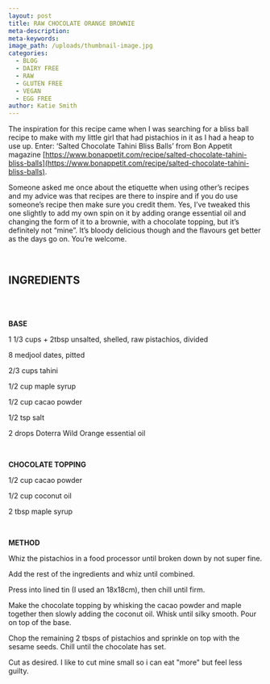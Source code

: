 ```yaml
---
layout: post
title: RAW CHOCOLATE ORANGE BROWNIE
meta-description:
meta-keywords:
image_path: /uploads/thumbnail-image.jpg
categories:
  - BLOG
  - DAIRY FREE
  - RAW
  - GLUTEN FREE
  - VEGAN
  - EGG FREE
author: Katie Smith
---
```


The inspiration for this recipe came when I was searching for a bliss ball recipe to make with my little girl that had pistachios in it as I had a heap to use up. Enter: ‘Salted Chocolate Tahini Bliss Balls’ from Bon Appetit magazine&nbsp;[https://www.bonappetit.com/recipe/salted-chocolate-tahini-bliss-balls](https://www.bonappetit.com/recipe/salted-chocolate-tahini-bliss-balls).

Someone asked me once about the etiquette when using other’s recipes and my advice was that recipes are there to inspire and if you do use someone’s recipe then make sure you credit them. Yes, I’ve tweaked this one slightly to add my own spin on it by adding orange essential oil and changing the form of it to a brownie, with a chocolate topping, but it’s definitely not “mine”. It’s bloody delicious though and the flavours get better as the days go on. You’re welcome.

&nbsp;

## INGREDIENTS

<br>&nbsp;

**BASE**

1 1/3 cups + 2tbsp unsalted, shelled, raw pistachios, divided

8 medjool dates, pitted

2/3 cups tahini

1/2 cup maple syrup

1/2 cup cacao powder

1/2 tsp salt

2 drops Doterra Wild Orange essential oil

&nbsp;

**CHOCOLATE TOPPING&nbsp;**

1/2 cup cacao powder

1/2 cup coconut oil

2 tbsp maple syrup

&nbsp;

**METHOD**

Whiz the pistachios in a food processor until broken down by not super fine.

Add the rest of the ingredients and whiz until combined.&nbsp;

Press into lined tin (I used an 18x18cm), then chill until firm.

Make the chocolate topping by whisking the cacao powder and maple together then slowly adding the coconut oil. Whisk until silky smooth. Pour on top of the base.&nbsp;

Chop the remaining 2 tbsps of pistachios and sprinkle on top with the sesame seeds. Chill until the chocolate has set.

Cut as desired. I like to cut mine small so i can eat "more" but feel less guilty.